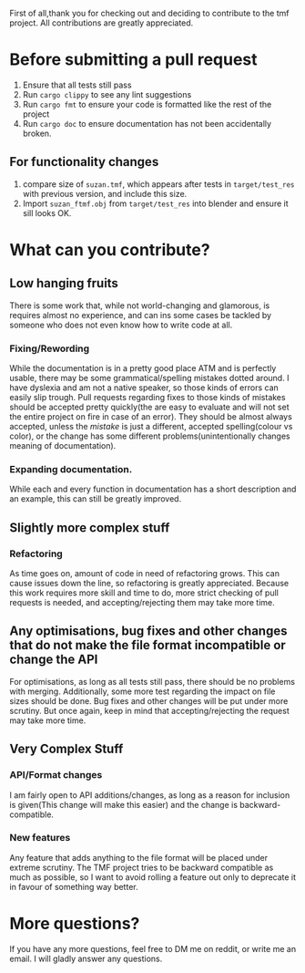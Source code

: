First of all,thank you for checking out and deciding to contribute to the tmf project. All contributions are greatly appreciated.
# Before submitting a pull request
1. Ensure that all tests still pass
2. Run `cargo clippy` to see any lint suggestions
3. Run `cargo fmt` to ensure your code is formatted like the rest of the project
4. Run `cargo doc` to ensure documentation has not been accidentally broken.
## For functionality changes
1. compare size of `suzan.tmf`, which appears after tests in `target/test_res` with previous version, and include this size.
2. Import `suzan_ftmf.obj` from `target/test_res` into blender and ensure it sill looks OK.
# What can you contribute?
## Low hanging fruits
There is some work that, while not world-changing and glamorous, is requires almost no experience, and can ins some cases be tackled by someone who does not even know how to write code at all.
### Fixing/Rewording
While the documentation is in a pretty good place ATM and is perfectly usable, there may be some grammatical/spelling mistakes dotted around. I have dyslexia and am not a native speaker, so those kinds of errors can easily slip trough. Pull requests regarding fixes to those kinds of mistakes should be accepted pretty quickly(the are easy to evaluate and will not set the entire project on fire in case of an error). They should be almost always accepted, unless the *mistake* is just a different, accepted spelling(colour vs color), or the change has some different problems(unintentionally changes meaning of documentation).
### Expanding documentation.
While each and every function in documentation has a short description and an example, this can still be greatly improved.
## Slightly more complex stuff
### Refactoring 
As time goes on, amount of code in need of refactoring grows. This can cause issues down the line, so refactoring is greatly appreciated. Because this work requires more skill and time to do, more strict checking of pull requests is needed, and accepting/rejecting them may take more time.
## Any optimisations, bug fixes and other changes that **do not** make the file format incompatible or change the API
For optimisations, as long as all tests still pass, there should be no problems with merging. Additionally, some more test regarding the impact on file sizes should be done. Bug fixes and other changes will be put under more scrutiny. But once again, keep in mind that accepting/rejecting the request may take more time. 
## Very Complex Stuff
### API/Format changes 
I am fairly open to API additions/changes, as long as a reason for inclusion is given(This change will make this easier) and the change is backward-compatible. 
### New features
Any feature that adds anything to the file format will be placed under extreme scrutiny. The TMF project tries to be backward compatible as much as possible, so I want to avoid rolling a feature out only to deprecate it in favour of something way better. 
# More questions?
If you have any more questions, feel free to DM me on reddit, or write me an email. I will gladly answer any questions.
